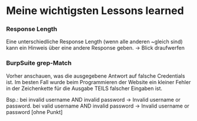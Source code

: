 # Meine wichtigsten Lessons learned

### Response Length

Eine unterschiedliche Response Length (wenn alle anderen ~gleich sind) kann ein Hinweis über eine andere Response geben.
-> Blick draufwerfen

### BurpSuite grep-Match

Vorher anschauen, was die ausgegebene Antwort auf falsche Credentials ist.
Im besten Fall wurde beim Programmieren der Website ein kleiner Fehler in der Zeichenkette für die Ausgabe TEILS falscher Eingaben ist.

Bsp.:
bei invalid username AND invalid password -> Invalid username or password.
bei valid username AND invalid password -> Invalid username or password [ohne Punkt]